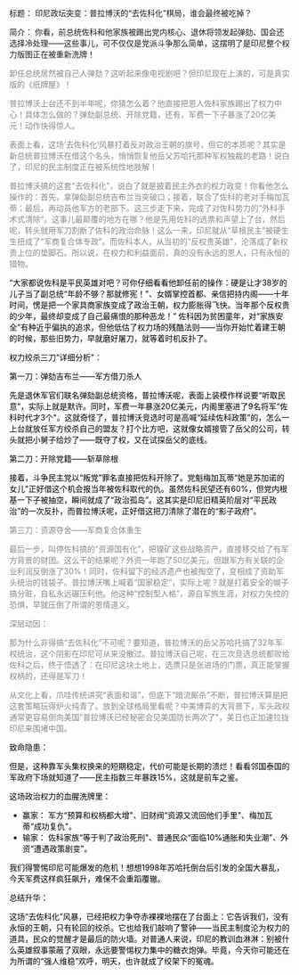 标题： 印尼政坛突变：普拉博沃的“去佐科化”棋局，谁会最终被吃掉？

简介： 你看，前总统佐科和他家族被踢出党内核心、退休将领发起弹劾、国会还选择冷处理——这些事儿，可不仅仅是党派斗争那么简单，这摆明了是印尼整个权力版图正在被重新洗牌！
<div style="color:#898989;">
卸任总统居然被自己人弹劾？这听起来像电视剧吧？但印尼现在上演的，可是真实版的《纸牌屋》！

普拉博沃上台还不到半年呢，你猜怎么着？他直接把恩人佐科家族踢出了权力中心！具体怎么做的？弹劾副总统、开除党籍，还有，军费一下子暴涨了20亿美元！动作快得惊人。

表面上看，这场‘去佐科化’风暴打着反对政治王朝的旗号，但它的本质呢？其实是新总统普拉博沃在借这个名头，悄悄恢复他岳父苏哈托那种军权独裁的老路！说白了，印尼的民主制度正在被系统性地肢解！


普拉博沃搞的这套“去佐科化”，说白了就是披着民主外衣的权力政变！你看他怎么操作的：首先，拿弹劾副总统吉布兰当突破口；接着，联合了佐科的老对手梅加瓦蒂；最后，再动员他军方的老部下。这三步走下来，完成了对佐科势力的“外科手术式清除”。这事儿最颠覆的地方在哪？他是先用佐科的选票和声望上了台，然后呢，转头就用军刀割断了佐科的政治命脉！这么一来，印尼就从“草根民主”被硬生生扭成了“军商复合体专政”。而佐科本人，从当初的“反权贵英雄”，沦落成了新权贵上位的垫脚石。所以说，在权力和利益面前，真的没有永远的恩人，只有永恒的猎物。
</div><div style="color:#000;">

“大家都说佐科是平民英雄对吧？可你仔细看看他卸任前的操作：硬是让才38岁的儿子当了副总统“年龄不够？那就修宪！"、女婿掌控首都、亲信把持内阁——十年时间，愣是把一个家具商家族变成了政治王朝，权力膨胀得飞快。当年那个反权贵的少年，最终却变成了自己最痛恨的那种恶龙！” 佐科因为贫困童年，对“家族安全”有种近乎偏执的追求，但他低估了权力场的残酷法则——当你开始忙着建王朝的时候，那些旧势力，早就磨好屠刀，就等着时机反扑了。

权力绞杀三刀“详细分析"：

第一刀：弹劾吉布兰——军方借刀杀人

先是退休军官们联名弹劾副总统资格，普拉博沃呢，表面上装模作样说要“听取民意”，实际上就是默许。同时，军费一年暴涨20亿美元，内阁里塞进了9名将军“佐科时代才3个"。这就奇怪了，普拉博沃竞选时可是高喊“延续佐科政策”的，怎么一上台就放任军方绞杀自己的盟友？打个比方吧，这就像女婿接管了岳父的公司，转头就把小舅子给炒了——既夺了权，又在试探岳父的底线。

第二刀：开除党籍——斩草除根

接着，斗争民主党以“叛党”罪名直接把佐科开除了。党魁梅加瓦蒂“她是苏加诺的女儿"正好借这个机会报当年被佐科取代的仇。虽然佐科民望还有60%，但党内根基一下子被抽空，瞬间就成了“政治孤岛”。这其实是印尼旧精英阶层对“平民政治”的一次反扑，而普拉博沃呢，正好借这把刀清除了潜在的“影子政府”。
</div><div style="color:#898989;">
第三刀：资源夺舍——军商复合体重生

最后一步，叫停佐科搞的“资源国有化”，把镍矿这些战略资产，直接移交给了有军方背景的财团。这么干的结果呢？外资一年跑了50亿美元，但跟军方有关联的企业利润反倒涨了30%！同时，佐科留下的经济遗产也被掏空了，变相成了资助军头统治的钱袋子。普拉博沃嘴上喊着“国家稳定”，实际上呢？就是打着安全的幌子搞分赃，自私永远碾压利他。他这种“控制型人格”，源自军旅生涯，对权力失控的恐惧，早就压倒了所谓的恩情道义。

深层动因：

那为什么非得搞“去佐科化”不可呢？要知道，普拉博沃的岳父苏哈托搞了32年军权统治，这个阴影在印尼可从来没散过。普拉博沃自己呢，在三次竞选总统都败给佐科之后，终于悟透了：在印尼这块土地上，选票只是张进场的门票，真正能掌握权柄的，还得是军刀！


从文化上看，爪哇传统讲究“表面和谐”，但底下“暗流厮杀”不断，普拉博沃算是把这套策略玩得炉火纯青了。放到全球格局里看呢？中美博弈的大背景下，军头政权通常更容易倒向美国“普拉博沃已经秘密会见美国防长两次了"，美日也正加速拉拢印尼来围堵中国。
</div><div style="color:#000;">
致命隐患：

但是，这种靠军头集权换来的短期稳定，代价可能是长期的溃烂！看看邻国泰国的军政府下场就知道了——民主指数三年暴跌15%，这就是前车之鉴。


这场政治权力的血腥洗牌里：
* 赢家： 军方“预算和权柄都大增"、旧财阀“资源又流回他们手里"、梅加瓦蒂“成功复仇"。
* 输家： 佐科家族“等于判了政治死刑"、普通民众“面临10%通胀和失业潮"、外资“遭遇政策剧变"。


我们得警惕印尼可能爆发的危机！想想1998年苏哈托倒台后引发的全国大暴乱，今天军费这样疯狂飙升，难保不会重蹈覆辙。

总结升华：

这场“去佐科化”风暴，已经把权力争夺赤裸裸地摆在了台面上：它告诉我们，没有永恒的王朝，只有轮回的绞杀。它也给我们敲响了警钟——当民主制度沦为权力的道具，民众的觉醒才是最后的防火墙。对普通人来说，印尼的教训血淋淋：别被什么英雄叙事蒙蔽了双眼，永远要警惕权力集中的糖衣炮弹。毕竟，今天你可能还在为所谓的“强人维稳”欢呼，明天，也许就成了绞架下的冤魂。
</div>